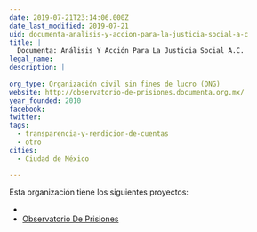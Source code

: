 ```yaml
---
date: 2019-07-21T23:14:06.000Z
date_last_modified: 2019-07-21
uid: documenta-analisis-y-accion-para-la-justicia-social-a-c
title: |
  Documenta: Análisis Y Acción Para La Justicia Social A.C.
legal_name: 
description: |
  
org_type: Organización civil sin fines de lucro (ONG)
website: http://observatorio-de-prisiones.documenta.org.mx/
year_founded: 2010
facebook: 
twitter: 
tags:
  - transparencia-y-rendicion-de-cuentas
  - otro
cities: 
  - Ciudad de México

---
```


Esta organización tiene los siguientes proyectos:

- [](/proyectos/observatorio-de-prisiones)
- [Observatorio De Prisiones](/proyectos/observatorio-de-prisiones)
